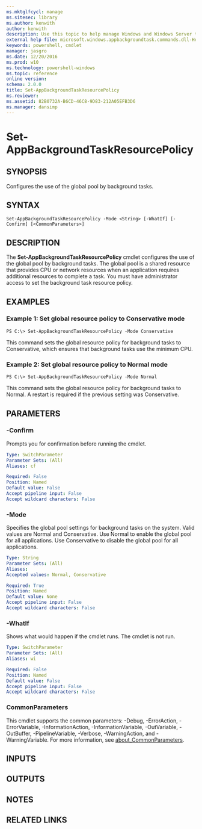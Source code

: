 ```yaml
---
ms.mktglfcycl: manage
ms.sitesec: library
ms.author: kenwith
author: kenwith
description: Use this topic to help manage Windows and Windows Server technologies with Windows PowerShell.
external help file: microsoft.windows.appbackgroundtask.commands.dll-Help.xml
keywords: powershell, cmdlet
manager: jasgro
ms.date: 12/20/2016
ms.prod: w10
ms.technology: powershell-windows
ms.topic: reference
online version: 
schema: 2.0.0
title: Set-AppBackgroundTaskResourcePolicy
ms.reviewer:
ms.assetid: 82B0732A-B6CD-46C8-9D83-212A05EFB3D6
ms.manager: dansimp
---
```


# Set-AppBackgroundTaskResourcePolicy

## SYNOPSIS
Configures the use of the global pool by background tasks.

## SYNTAX

```
Set-AppBackgroundTaskResourcePolicy -Mode <String> [-WhatIf] [-Confirm] [<CommonParameters>]
```

## DESCRIPTION
The **Set-AppBackgroundTaskResourcePolicy** cmdlet configures the use of the global pool by background tasks.
The global pool is a shared resource that provides CPU or network resources when an application requires additional resources to complete a task.
You must have administrator access to set the background task resource policy.

## EXAMPLES

### Example 1: Set global resource policy to Conservative mode
```
PS C:\> Set-AppBackgroundTaskResourcePolicy -Mode Conservative
```

This command sets the global resource policy for background tasks to Conservative, which ensures that background tasks use the minimum CPU.

### Example 2: Set global resource policy to Normal mode
```
PS C:\> Set-AppBackgroundTaskResourcePolicy -Mode Normal
```

This command sets the global resource policy for background tasks to Normal.
A restart is required if the previous setting was Conservative.

## PARAMETERS

### -Confirm
Prompts you for confirmation before running the cmdlet.

```yaml
Type: SwitchParameter
Parameter Sets: (All)
Aliases: cf

Required: False
Position: Named
Default value: False
Accept pipeline input: False
Accept wildcard characters: False
```

### -Mode
Specifies the global pool settings for background tasks on the system.
Valid values are Normal and Conservative.
Use Normal to enable the global pool for all applications.
Use Conservative to disable the global pool for all applications.

```yaml
Type: String
Parameter Sets: (All)
Aliases: 
Accepted values: Normal, Conservative

Required: True
Position: Named
Default value: None
Accept pipeline input: False
Accept wildcard characters: False
```

### -WhatIf
Shows what would happen if the cmdlet runs.
The cmdlet is not run.

```yaml
Type: SwitchParameter
Parameter Sets: (All)
Aliases: wi

Required: False
Position: Named
Default value: False
Accept pipeline input: False
Accept wildcard characters: False
```

### CommonParameters
This cmdlet supports the common parameters: -Debug, -ErrorAction, -ErrorVariable, -InformationAction, -InformationVariable, -OutVariable, -OutBuffer, -PipelineVariable, -Verbose, -WarningAction, and -WarningVariable. For more information, see [about_CommonParameters](http://go.microsoft.com/fwlink/?LinkID=113216).

## INPUTS

## OUTPUTS

## NOTES

## RELATED LINKS

